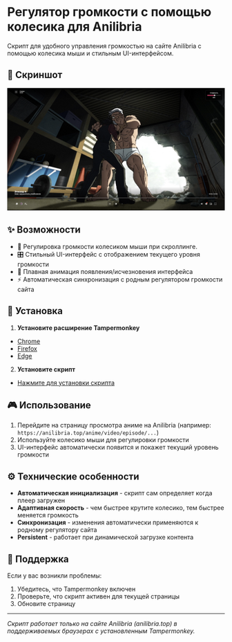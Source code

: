 # Регулятор громкости с помощью колесика для Anilibria

Скрипт для удобного управления громкостью на сайте Anilibria с помощью колесика мыши и стильным UI-интерфейсом.

## 📸 Скриншот

![Скриншот интерфейса](image.png)

## ✨ Возможности

- 📣 Регулировка громкости колесиком мыши при скроллинге.
- 🎛️ Стильный UI-интерфейс с отображением текущего уровня громкости
- 🎯 Плавная анимация появления/исчезновения интерфейса
- ⚡ Автоматическая синхронизация с родным регулятором громкости сайта

## 🚀 Установка

1. **Установите расширение Tampermonkey**
- [Chrome](https://chrome.google.com/webstore/detail/tampermonkey/dhdgffkkebhmkfjojejmpbldmpobfkfo)
- [Firefox](https://addons.mozilla.org/ru/firefox/addon/tampermonkey/)
- [Edge](https://microsoftedge.microsoft.com/addons/detail/tampermonkey/iikmkjmpaadaobahmlepeloendndfphd)

2. **Установите скрипт**
- [Нажмите для установки скрипта](https://github.com/ilfae/Volume-Wheel-Control-for-Anilibria/raw/refs/heads/main/Volume_Control_Anilibria.user.js)

## 🎮 Использование

1. Перейдите на страницу просмотра аниме на Anilibria (например: `https://anilibria.top/anime/video/episode/...`)
2. Используйте колесико мыши для регулировки громкости
3. UI-интерфейс автоматически появится и покажет текущий уровень громкости

## ⚙️ Технические особенности

- **Автоматическая инициализация** - скрипт сам определяет когда плеер загружен
- **Адаптивная скорость** - чем быстрее крутите колесико, тем быстрее меняется громкость
- **Синхронизация** - изменения автоматически применяются к родному регулятору сайта
- **Persistent** - работает при динамической загрузке контента

## 🐛 Поддержка

Если у вас возникли проблемы:
1. Убедитесь, что Tampermonkey включен
2. Проверьте, что скрипт активен для текущей страницы
3. Обновите страницу

---

*Скрипт работает только на сайте Anilibria (anilibria.top) в поддерживаемых браузерах с установленным Tampermonkey.*
